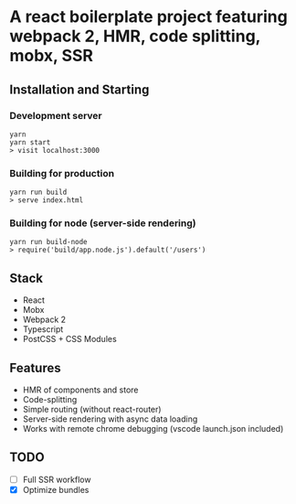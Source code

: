 # A react boilerplate project featuring webpack 2, HMR, code splitting, mobx, SSR

## Installation and Starting

### Development server
```
yarn
yarn start
> visit localhost:3000
```

### Building for production
```
yarn run build
> serve index.html
```

### Building for node (server-side rendering)
```
yarn run build-node
> require('build/app.node.js').default('/users')
```

## Stack

* React
* Mobx
* Webpack 2
* Typescript
* PostCSS + CSS Modules

## Features

* HMR of components and store
* Code-splitting
* Simple routing (without react-router)
* Server-side rendering with async data loading
* Works with remote chrome debugging (vscode launch.json included)

## TODO

- [ ] Full SSR workflow
- [x] Optimize bundles
